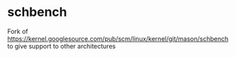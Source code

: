 # schbench
Fork of https://kernel.googlesource.com/pub/scm/linux/kernel/git/mason/schbench to give support to other architectures
